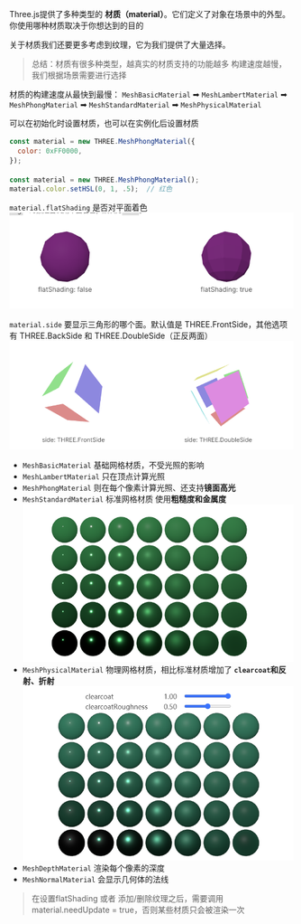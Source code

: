 Three.js提供了多种类型的 **材质（material）**。它们定义了对象在场景中的外型。你使用哪种材质取决于你想达到的目的

关于材质我们还要更多考虑到纹理，它为我们提供了大量选择。

> 总结：材质有很多种类型，越真实的材质支持的功能越多 构建速度越慢，我们根据场景需要进行选择

材质的构建速度从最快到最慢： `MeshBasicMaterial` ➡ `MeshLambertMaterial` ➡ `MeshPhongMaterial` ➡ `MeshStandardMaterial` ➡ `MeshPhysicalMaterial`

可以在初始化时设置材质，也可以在实例化后设置材质
```js
const material = new THREE.MeshPhongMaterial({
  color: 0xFF0000,
});

const material = new THREE.MeshPhongMaterial();
material.color.setHSL(0, 1, .5);  // 红色
```

`material.flatShading` 是否对平面着色
![alt text](image.png)

`material.side` 要显示三角形的哪个面。默认值是 THREE.FrontSide，其他选项有 THREE.BackSide 和 THREE.DoubleSide（正反两面）
![alt text](image-1.png)

* `MeshBasicMaterial` 基础网格材质，不受光照的影响
* `MeshLambertMaterial` 只在顶点计算光照
* `MeshPhongMaterial` 则在每个像素计算光照、还支持**镜面高光**
* `MeshStandardMaterial` 标准网格材质 使用**粗糙度和金属度**
![alt text](image-3.png)
* `MeshPhysicalMaterial` 物理网格材质，相比标准材质增加了 **`clearcoat`和反射、折射**
![alt text](image-2.png)
* `MeshDepthMaterial` 渲染每个像素的深度
* `MeshNormalMaterial` 会显示几何体的法线

> 在设置flatShading 或者 添加/删除纹理之后，需要调用material.needUpdate = true，否则某些材质只会被渲染一次